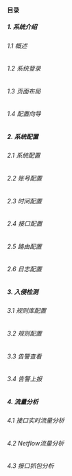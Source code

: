 #### 目录
##### 1. 系统介绍

###### 1.1 概述

###### 1.2 系统登录

###### 1.3 页面布局

###### 1.4 配置向导

##### 2. 系统配置

###### 2.1 系统配置

###### 2.2 账号配置

###### 2.3 时间配置

###### 2.4 接口配置

###### 2.5 路由配置

###### 2.6 日志配置

##### 3. 入侵检测

###### 3.1 规则库配置

###### 3.2 规则配置

###### 3.3 告警查看

###### 3.4 告警上报

##### 4. 流量分析

###### 4.1 接口实时流量分析

###### 4.2 Netflow流量分析

###### 4.3 接口抓包分析
